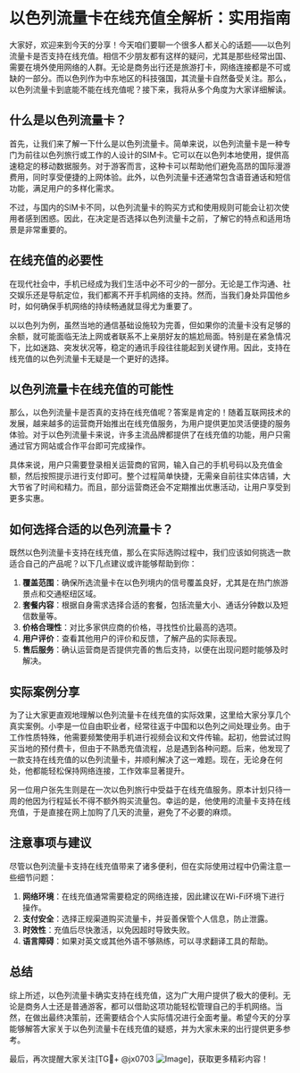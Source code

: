 # 以色列流量卡在线充值全解析：实用指南

大家好，欢迎来到今天的分享！今天咱们要聊一个很多人都关心的话题——以色列流量卡是否支持在线充值。相信不少朋友都有这样的疑问，尤其是那些经常出国、需要在境外使用网络的人群。无论是商务出行还是旅游打卡，网络连接都是不可或缺的一部分。而以色列作为中东地区的科技强国，其流量卡自然备受关注。那么，以色列流量卡到底能不能在线充值呢？接下来，我将从多个角度为大家详细解读。

## 什么是以色列流量卡？

首先，让我们来了解一下什么是以色列流量卡。简单来说，以色列流量卡是一种专门为前往以色列旅行或工作的人设计的SIM卡。它可以在以色列本地使用，提供高速稳定的移动数据服务。对于游客而言，这种卡可以帮助他们避免高昂的国际漫游费用，同时享受便捷的上网体验。此外，以色列流量卡还通常包含语音通话和短信功能，满足用户的多样化需求。

不过，与国内的SIM卡不同，以色列流量卡的购买方式和使用规则可能会让初次使用者感到困惑。因此，在决定是否选择以色列流量卡之前，了解它的特点和适用场景是非常重要的。

## 在线充值的必要性

在现代社会中，手机已经成为我们生活中必不可少的一部分。无论是工作沟通、社交娱乐还是导航定位，我们都离不开手机网络的支持。然而，当我们身处异国他乡时，如何确保手机网络的持续畅通就显得尤为重要了。

以以色列为例，虽然当地的通信基础设施较为完善，但如果你的流量卡没有足够的余额，就可能面临无法上网或者联系不上亲朋好友的尴尬局面。特别是在紧急情况下，比如迷路、突发状况等，稳定的通讯手段往往能起到关键作用。因此，支持在线充值的以色列流量卡无疑是一个更好的选择。

## 以色列流量卡在线充值的可能性

那么，以色列流量卡是否真的支持在线充值呢？答案是肯定的！随着互联网技术的发展，越来越多的运营商开始推出在线充值服务，为用户提供更加灵活便捷的服务体验。对于以色列流量卡来说，许多主流品牌都提供了在线充值的功能，用户只需通过官方网站或合作平台即可完成操作。

具体来说，用户只需要登录相关运营商的官网，输入自己的手机号码以及充值金额，然后按照提示进行支付即可。整个过程简单快捷，无需亲自前往实体店铺，大大节省了时间和精力。而且，部分运营商还会不定期推出优惠活动，让用户享受到更多实惠。

## 如何选择合适的以色列流量卡？

既然以色列流量卡支持在线充值，那么在实际选购过程中，我们应该如何挑选一款适合自己的产品呢？以下几点建议或许能够帮助到你：

1. **覆盖范围**：确保所选流量卡在以色列境内的信号覆盖良好，尤其是在热门旅游景点和交通枢纽区域。
2. **套餐内容**：根据自身需求选择合适的套餐，包括流量大小、通话分钟数以及短信数量等。
3. **价格合理性**：对比多家供应商的价格，寻找性价比最高的选项。
4. **用户评价**：查看其他用户的评价和反馈，了解产品的实际表现。
5. **售后服务**：确认运营商是否提供完善的售后支持，以便在出现问题时能够及时解决。

## 实际案例分享

为了让大家更直观地理解以色列流量卡在线充值的实际效果，这里给大家分享几个真实案例。小李是一位自由职业者，经常往返于中国和以色列之间处理业务。由于工作性质特殊，他需要频繁使用手机进行视频会议和文件传输。起初，他尝试过购买当地的预付费卡，但由于不熟悉充值流程，总是遇到各种问题。后来，他发现了一款支持在线充值的以色列流量卡，并顺利解决了这一难题。现在，无论身在何处，他都能轻松保持网络连接，工作效率显著提升。

另一位用户张先生则是在一次以色列旅行中受益于在线充值服务。原本计划只待一周的他因为行程延长不得不额外购买流量包。幸运的是，他使用的流量卡支持在线充值，于是直接在网上加购了几天的流量，避免了不必要的麻烦。

## 注意事项与建议

尽管以色列流量卡支持在线充值带来了诸多便利，但在实际使用过程中仍需注意一些细节问题：

1. **网络环境**：在线充值通常需要稳定的网络连接，因此建议在Wi-Fi环境下进行操作。
2. **支付安全**：选择正规渠道购买流量卡，并妥善保管个人信息，防止泄露。
3. **时效性**：充值后尽快激活，以免因超时导致失败。
4. **语言障碍**：如果对英文或其他外语不够熟练，可以寻求翻译工具的帮助。

## 总结

综上所述，以色列流量卡确实支持在线充值，这为广大用户提供了极大的便利。无论是商务人士还是普通游客，都可以借助这项功能轻松管理自己的手机网络。当然，在做出最终决策前，还需要结合个人实际情况进行全面考量。希望今天的分享能够解答大家关于以色列流量卡在线充值的疑惑，并为大家未来的出行提供更多参考。

最后，再次提醒大家关注[TG💪+ @jx0703 ![Image](https://github.com/user-attachments/assets/dbca1d08-cadb-493c-b0ec-ad6f7a83f270)]，获取更多精彩内容！